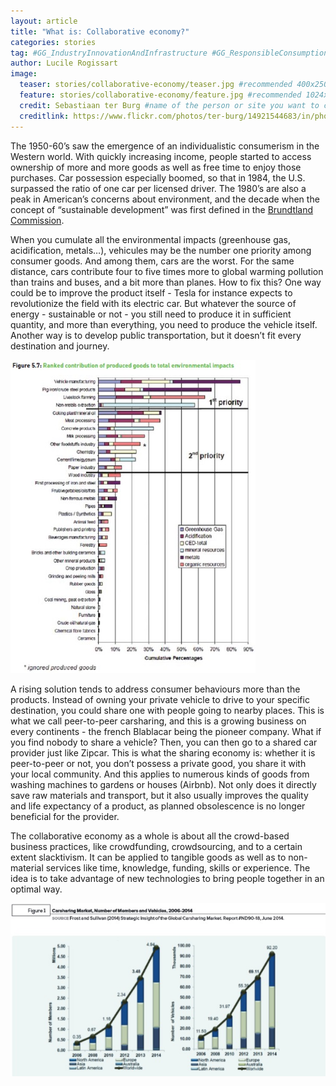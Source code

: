 ```yaml
---
layout: article
title: "What is: Collaborative economy?"
categories: stories
tag: #GG_IndustryInnovationAndInfrastructure #GG_ResponsibleConsumptionAndProduction #GG_DecentWorkAndEconomicGrowth #GG_SustainableCitiesAndCommunities #solidarity #share #sharingeconomy #sustainableeconomy
author: Lucile Rogissart
image:
  teaser: stories/collaborative-economy/teaser.jpg #recommended 400x250
  feature: stories/collaborative-economy/feature.jpg #recommended 1024x256
  credit: Sebastiaan ter Burg #name of the person or site you want to credit
  creditlink: https://www.flickr.com/photos/ter-burg/14921544683/in/photolist-oJyPnM-pijMgQ-uPLqJY-uxDKad-uQuuuP-uPLLpQ-uMV5B1-uxDK8Y-uPLNAo-uxMj7R-uQexSz-uQeJ7T-uQuA6t-uPLCH7-tToEbg-uxDG4w-uxDVsA-tToSpK-uxDCzN-piiQJx-uPLrKL-uQuqa6-tToCYr-uxDyCG-uxDGZu-uPLMqY-qt9v72-pzPK2R-poSXvH-pp2Rtd-oHT3YK-pFoprj-pErLH6-qqStM3-pzPKdx-pxMjNs-qr7Eai-q9GMbZ-pzMU8Y-pik59q-pzxE9T-piiRHg-qGhvu2-qDZWDC-pzxEya-pFf79i-oJCi67-tYi54D-uUE1sd-tYhSPK #url to their site or licensing
---
```


The 1950-60’s saw the emergence of an individualistic consumerism in the Western world. With quickly increasing income, people started to access ownership of more and more goods as well as free time to enjoy those purchases. Car possession especially boomed, so that in 1984, the U.S. surpassed the ratio of one car per licensed driver. The 1980’s are also a peak in American’s concerns about environment, and the decade when the concept of “sustainable development” was first defined in the [Brundtland Commission](http://www.un-documents.net/our-common-future.pdf).

When you cumulate all the environmental impacts (greenhouse gas, acidification, metals…), vehicules may be the number one priority among consumer goods. And among them, cars are the worst. For the same distance, cars contribute four to five times more to global warming pollution than trains and buses, and a bit more than planes. How to fix this? One way could be to improve the product itself - Tesla for instance expects to revolutionize the field with its electric car. But whatever the source of energy - sustainable or not - you still need to produce it in sufficient quantity, and more than everything, you need to produce the vehicle itself. Another way is to develop public transportation, but it doesn’t fit every destination and journey. 

<img src="/images/stories/collaborative-economy/ranked-contribution.jpg">

A rising solution tends to address consumer behaviours more than the products. Instead of owning your private vehicle to drive to your specific destination, you could share one with people going to nearby places. This is what we call peer-to-peer carsharing, and this is a growing business on every continents - the french Blablacar being the pioneer company. What if you find nobody to share a vehicle? Then, you can then go to a shared car provider just like Zipcar. This is what the sharing economy is: whether it is peer-to-peer or not, you don’t possess a private good, you share it with your local community. And this applies to numerous kinds of goods from washing machines to gardens or houses (Airbnb). Not only does it directly save raw materials and transport, but it also usually improves the quality and life expectancy of a product, as planned obsolescence is no longer beneficial for the provider. 

The collaborative economy as a whole is about all the crowd-based business practices, like crowdfunding, crowdsourcing, and to a certain extent slacktivism. It can be applied to tangible goods as well as to non-material services like time, knowledge, funding, skills or experience. The idea is to take advantage of new technologies to bring people together in an optimal way. 

<img src="/images/stories/collaborative-economy/carsharing-market.jpg">
